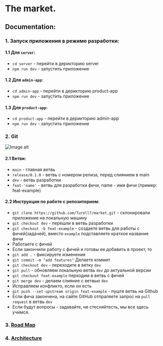 # The market.

## Documentation:

### 1. Запуск приложения в режиме разработки:

#### 1.1 Для `server`:

- `cd server` - перейти в дерикторию server
- `npm run dev` - запустить приложение

#### 1.2 Для `admin-app`:

- `cd admin-app` - перейти в дерикторию product-app
- `npm run dev` - запустить приложение

#### 1.3 Для `product-app`:

- `cd product-app` - перейти в дерикторию admin-app
- `npm run dev` - запустить приложение

### 2. Git

![Image alt](https://github.com/Turell7/market/raw/main/admin-app/src/assets/maxresdefault.jpg)

#### 2.1 Ветви:

- `main` - главная ветвь
- `release/0.1.0` - ветвь с номером релиза, перед слиянием в main
- `dev` - ветвь разработки
- `feat-'name'` - ветвь для разработки фичи, name - имя фичи (пример: feat-example)

#### 2.2 Инструкция по работе с репозиторием:

- `git clone https://github.com/Turell7/market.git` - склонировали приложение на локальную машину
- `git checkout dev` - перешли в ветвь разработки
- `git checkout -b feat-example` - создаете ветвь для работы с фичей(задачей), вместо `example` подставляете краткое название фичи
- Работаете с фичей
- Если закончили работу с фичей и готовы ее добавить в проект, то
- `git add .` - фиксируете изменения
- `git commit -m "add features"` Делаете коммит
- `git checkout dev` - переходите в ветку `dev`
- `git pull` - обновляем локальную ветвь `dev` до актуальной версии
- `git checkout feat-example` перходим в ветвь с фичей
- `git merge dev` - делаем слияние с ветвью `dev`
- Исправляем конфликто, если он есть
- `git push --set-upstream origin feat-example` - пуште ветвь на Github
- Если фича закончена, на сайте GitHub отпраляете запрос на `pull request` в ветвь `dev`
- Если будут вопросы - задавайте, не стесняйтесть, мы все здесь учимся.

### 3. [Road Map](https://github.com/Turell7/market/wiki/Road-Map)

### 4. [Architecture](https://github.com/Turell7/market/wiki/Application-Architecture)
